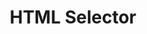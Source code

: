 ---
title: HTML Selector
direct_url: http://projects.calebevans.me/html-selector/
categories: tools
short_description: Create your HTML using CSS selectors
---